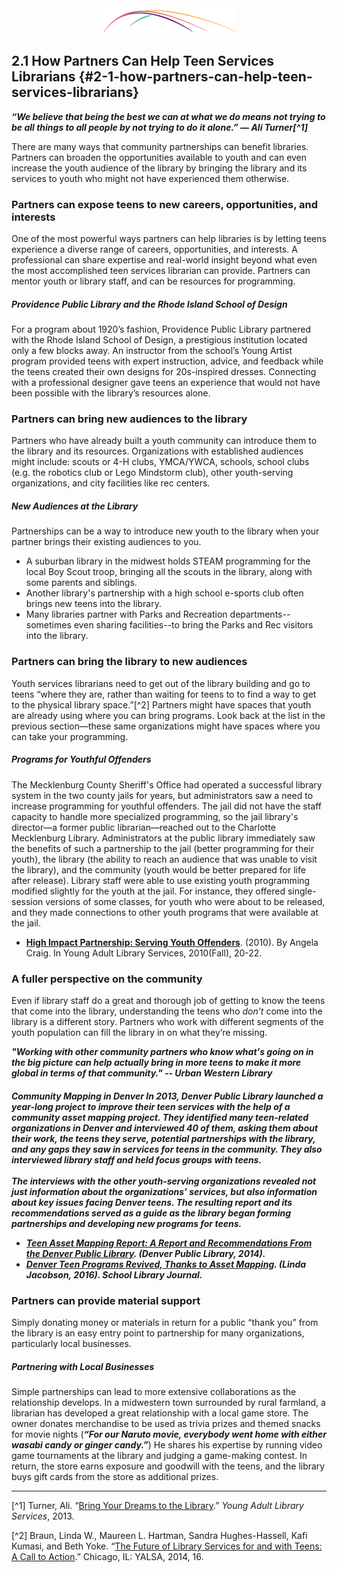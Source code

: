<div style="text-align:center"><img src="/logo/Connectedlib-Logo-Graph.png"></div>


## 2.1 How Partners Can Help Teen Services Librarians {#2-1-how-partners-can-help-teen-services-librarians}


**_“We believe that being the best we can at what we do means not trying to be all things to all people by not trying to do it alone.” — Ali Turner[^1]_**

There are many ways that community partnerships can benefit libraries. Partners can broaden the opportunities available to youth and can even increase the youth audience of the library by bringing the library and its services to youth who might not have experienced them otherwise.

### Partners can expose teens to new careers, opportunities, and interests

One of the most powerful ways partners can help libraries is by letting teens experience a diverse range of careers, opportunities, and interests. A professional can share expertise and real-world insight beyond what even the most accomplished teen services librarian can provide. Partners can mentor youth or library staff, and can be resources for programming.

<div class="table-format case-study"><span class="title"><h5>Providence Public Library and the Rhode Island School of Design</h5></span>
For a program about 1920’s fashion, Providence Public Library partnered with the Rhode Island School of Design, a prestigious institution located only a few blocks away. An instructor from the school’s Young Artist program provided teens with expert instruction, advice, and feedback while the teens created their own designs for 20s-inspired dresses. Connecting with a professional designer gave teens an experience that would not have been possible with the library’s resources alone.</div>

### Partners can bring new audiences to the library
Partners who have already built a youth community can introduce them to the library and its resources. Organizations with established audiences might include: scouts or 4-H clubs, YMCA/YWCA, schools, school clubs (e.g. the robotics club or Lego Mindstorm club), other youth-serving organizations, and city facilities like rec centers.

<div class="table-format case-study"><span class="title"><h5>New Audiences at the Library</h5></span>
Partnerships can be a way to introduce new youth to the library when your partner brings their existing audiences to you.</p><ul><li>A suburban library in the midwest holds STEAM programming for the local Boy Scout troop, bringing all the scouts in the library, along with some parents and siblings. </li><li>Another library's partnership with a high school e-sports club often brings new teens into the library.</li><li>Many libraries partner with Parks and Recreation departments--sometimes even sharing facilities--to bring the Parks and Rec visitors into the library.</li></ul></div>

### Partners can bring the library to new audiences

Youth services librarians need to get out of the library building and go to teens “where they are, rather than waiting for teens to to find a way to get to the physical library space.”[^2] Partners might have spaces that youth are already using where you can bring programs. Look back at the list in the previous section—these same organizations might have spaces where you can take your programming.

<div class="table-format case-study"><span class="title"><h5>Programs for Youthful Offenders</h5></span>
The Mecklenburg County Sheriff's Office had operated a successful library system in the two county jails for years, but administrators saw a need to increase programming for youthful offenders. The jail did not have the staff capacity to handle more specialized programming, so the jail library's director—a former public librarian—reached out to the Charlotte Mecklenburg Library. Administrators at the public library immediately saw the benefits of such a partnership to the jail (better programming for their youth), the library (the ability to reach an audience that was unable to visit the library), and the community (youth would be better prepared for life after release). Library staff were able to use existing youth programming modified slightly for the youth at the jail. For instance, they offered single-session versions of some classes, for youth who were about to be released, and they made connections to other youth programs that were available at the jail.
<ul><li><a href="http://yalsa.ala.org/yals/yalsarchive/volume9/9n1_fall2010.pdf#page=22"><b>High Impact Partnership: Serving Youth Offenders</b></a>. (2010). By Angela Craig. In Young Adult Library Services, 2010(Fall), 20-22.</li></ul></div>

### A fuller perspective on the community
Even if library staff do a great and thorough job of getting to know the teens that come into the library, understanding the teens who _don’t_ come into the library is a different story. Partners who work with different segments of the youth population can fill the library in on what they’re missing.

**_"Working with other community partners who know what's going on in the big picture can help actually bring in more teens to make it more global in terms of that community." -- Urban Western Library_**

<div class="table-format case-study"><span class="title"><h5>Community Mapping in Denver<?h5></span>
In 2013, Denver Public Library launched a year-long project to improve their teen services with the help of a community asset mapping project. They identified many teen-related organizations in Denver and interviewed 40 of them, asking them about their work, the teens they serve, potential partnerships with the library, and any gaps they saw in services for teens in the community. They also interviewed library staff and held focus groups with teens. <br/><br/>The interviews with the other youth-serving organizations revealed not just information about the organizations’ services, but also information about key issues facing Denver teens. The resulting report and its recommendations served as a guide as the library began forming partnerships and developing new programs for teens. <ul><li><a href="http://www.ala.org/pla/sites/ala.org.pla/files/content/about/fellows/TAMFinalReport.pdf"><b>Teen Asset Mapping Report: A Report and Recommendations From the Denver Public Library</b></a>. (Denver Public Library, 2014). </li><li><a href="http://www.slj.com/2016/03/teens-ya/denver-teen-programs-revived-thanks-to-asset-mapping/"><b>Denver Teen Programs Revived, Thanks to Asset Mapping</b></a>. (Linda Jacobson, 2016). School Library Journal. </li></ul></div>

### Partners can provide material support
Simply donating money or materials in return for a public “thank you” from the library is an easy entry point to partnership for many organizations, particularly local businesses.

<div class="table-format case-study"><span class="title"><h5>Partnering with Local Businesses</h5></span>
Simple partnerships can lead to more extensive collaborations as the relationship develops. In a midwestern town surrounded by rural farmland, a librarian has developed a great relationship with a local game store. The owner donates merchandise to be used as trivia prizes and themed snacks for movie nights (<b><i>“For our Naruto movie, everybody went home with either wasabi candy or ginger candy.”</i></b>) He shares his expertise by running video game tournaments at the library and judging a game-making contest. In return, the store earns exposure and goodwill with the teens, and the library buys gift cards from the store as additional prizes.</div>

<hr/>

[^1] Turner, Ali. “<a href="http://leonline.com/yals/12n1_fall2013.pdf#page=47">Bring Your Dreams to the Library</a>.” _Young Adult Library Services_, 2013. 

[^2] Braun, Linda W., Maureen L. Hartman, Sandra Hughes-Hassell, Kafi Kumasi, and Beth Yoke. “<a href="http://www.ala.org/yaforum/future-library-services-and-teens-project-report">The Future of Library Services for and with Teens: A Call to Action</a>.” Chicago, IL: YALSA, 2014, 16.